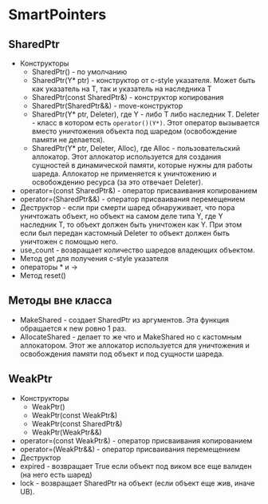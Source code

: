 # SmartPointers 

## SharedPtr

- Конструкторы
  - SharedPtr() - по умолчанию 
  - SharedPtr(Y* ptr) - конструктор от c-style указателя. Может быть как указатель на T, так и указатель на наследника T
  - SharedPtr(const SharedPtr<Y>&) - конструктор копирования 
  - SharedPtr(SharedPtr<Y>&&) - move-конструктор 
  - SharedPtr(Y* ptr, Deleter), где Y - либо T либо наследник T. Deleter - класс в котором есть ```operator()(Y*)```. Этот оператор вызывается вместо уничтожения объекта под шаредом (освобождение памяти не делается).
  - SharedPtr(Y* ptr, Deleter, Alloc), где Alloc - пользовательский аллокатор. Этот аллокатор используется для создания сущностей в динамической памяти, которые нужны для работы шареда. Аллокатор не применяется к уничтожению и освобождению ресурса (за это отвечает Deleter).
- operator=(const SharedPtr<Y>&) - оператор присваивания копированием
- operator=(SharedPtr<Y>&&) - оператор присваивания перемещением
- Деструктор - если при смерти шаред обнаруживает, что пора уничтожать объект, но объект на самом деле типа Y, где Y наследник T, то объект должен быть уничтожен как Y. При этом если был передан кастомный Deleter то объект должен быть уничтожен с помощью него.
- use_count - возвращает количество шаредов владеющих объектом.
- Метод get для получения c-style указателя
- операторы * и ->
- Метод reset() 

## Методы вне класса

- MakeShared - создает SharedPtr из аргументов. Эта функция обращается к new ровно 1 раз.
- AllocateShared - делает то же что и MakeShared но с кастомным аллокатором. Этот же аллокатор используется для уничтожения и освобождения памяти под объект и под сущности шареда.

## WeakPtr

- Конструкторы
  - WeakPtr()
  - WeakPtr(const WeakPtr<Y>&)
  - WeakPtr(const SharedPtr<Y>&)
  - WeakPtr(WeakPtr<Y>&&)
- operator=(const WeakPtr<Y>&) - оператор присваивания копированием
- operator=(WeakPtr<Y>&&) - оператор присваивания перемещением
- Деструктор
- expired - возвращает True если объект под виком все еще валиден (на него есть шаред)
- lock - возвращает SharedPtr на объект (если объект еще жив, иначе UB).
